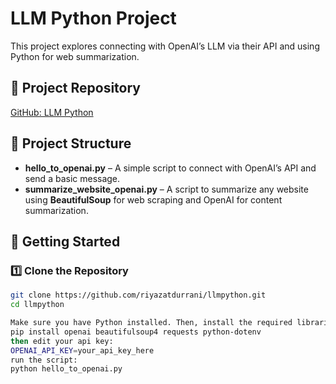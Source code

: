 # LLM Python Project  

This project explores connecting with OpenAI’s LLM via their API and using Python for web summarization.  

## 🔗 Project Repository  
[GitHub: LLM Python](https://github.com/riyazatdurrani/llmpython)  

## 📂 Project Structure  
- **hello_to_openai.py** – A simple script to connect with OpenAI’s API and send a basic message.  
- **summarize_website_openai.py** – A script to summarize any website using **BeautifulSoup** for web scraping and OpenAI for content summarization.  

## 🚀 Getting Started  

### 1️⃣ Clone the Repository  
```bash
git clone https://github.com/riyazatdurrani/llmpython.git
cd llmpython

Make sure you have Python installed. Then, install the required libraries:
pip install openai beautifulsoup4 requests python-dotenv
then edit your api key:
OPENAI_API_KEY=your_api_key_here
run the script:
python hello_to_openai.py

